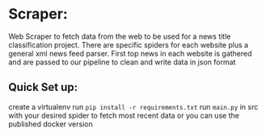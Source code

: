 # Scraper:

Web Scraper to fetch data from the web to be used for a news title classification project.
There are specific spiders for each website plus a general xml news feed parser. First top news in each website is gathered and are passed to our pipeline to clean and write data in json format

## Quick Set up:

create a virtualenv
run `pip install -r requirements.txt`
run `main.py` in src with your desired spider to fetch most recent data
or you can use the published docker version

